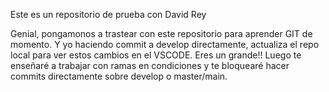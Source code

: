Este es un repositorio de prueba con David Rey 


Genial, pongamonos a trastear con este repositorio para aprender GIT de momento.
Y yo haciendo commit a develop directamente, actualiza el repo local para ver estos cambios en el VSCODE.
Eres un grande!! Luego te enseñaré a trabajar con ramas en condiciones y te bloquearé hacer commits directamente sobre develop o master/main.
